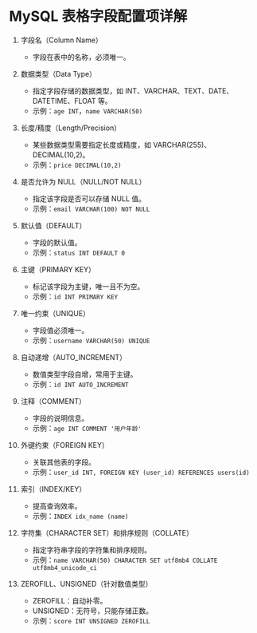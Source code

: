 # MySQL 表格字段配置项详解

1. 字段名（Column Name）

   - 字段在表中的名称，必须唯一。

2. 数据类型（Data Type）

   - 指定字段存储的数据类型，如 INT、VARCHAR、TEXT、DATE、DATETIME、FLOAT 等。
   - 示例：`age INT`，`name VARCHAR(50)`

3. 长度/精度（Length/Precision）

   - 某些数据类型需要指定长度或精度，如 VARCHAR(255)、DECIMAL(10,2)。
   - 示例：`price DECIMAL(10,2)`

4. 是否允许为 NULL（NULL/NOT NULL）

   - 指定该字段是否可以存储 NULL 值。
   - 示例：`email VARCHAR(100) NOT NULL`

5. 默认值（DEFAULT）

   - 字段的默认值。
   - 示例：`status INT DEFAULT 0`

6. 主键（PRIMARY KEY）

   - 标记该字段为主键，唯一且不为空。
   - 示例：`id INT PRIMARY KEY`

7. 唯一约束（UNIQUE）

   - 字段值必须唯一。
   - 示例：`username VARCHAR(50) UNIQUE`

8. 自动递增（AUTO_INCREMENT）

   - 数值类型字段自增，常用于主键。
   - 示例：`id INT AUTO_INCREMENT`

9. 注释（COMMENT）

   - 字段的说明信息。
   - 示例：`age INT COMMENT '用户年龄'`

10. 外键约束（FOREIGN KEY）

    - 关联其他表的字段。
    - 示例：`user_id INT, FOREIGN KEY (user_id) REFERENCES users(id)`

11. 索引（INDEX/KEY）

    - 提高查询效率。
    - 示例：`INDEX idx_name (name)`

12. 字符集（CHARACTER SET）和排序规则（COLLATE）

    - 指定字符串字段的字符集和排序规则。
    - 示例：`name VARCHAR(50) CHARACTER SET utf8mb4 COLLATE utf8mb4_unicode_ci`

13. ZEROFILL、UNSIGNED（针对数值类型）
    - ZEROFILL：自动补零。
    - UNSIGNED：无符号，只能存储正数。
    - 示例：`score INT UNSIGNED ZEROFILL`
